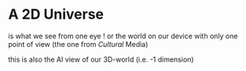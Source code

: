 # A 2D Universe 
  
is what we see from one eye !
or the world on our device with only one point of view (the one from _Cultural_ Media)

this is also the AI view of our 3D-world (i.e. -1 dimension)
